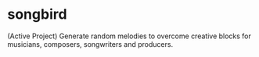 # songbird
(Active Project) Generate random melodies to overcome creative blocks for musicians, composers, songwriters and producers.
